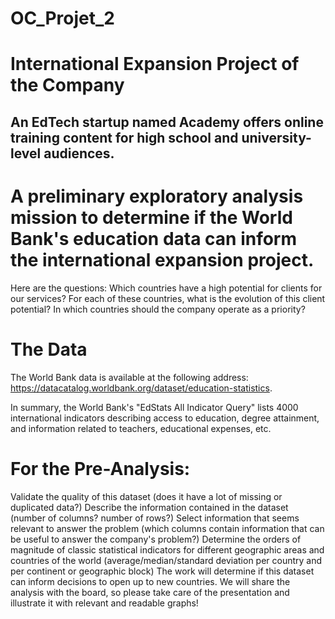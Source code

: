 # OC_Projet_2
# International Expansion Project of the Company
## An EdTech startup named Academy offers online training content for high school and university-level audiences.
# A preliminary exploratory analysis mission to determine if the World Bank's education data can inform the international expansion project.

Here are the questions:
Which countries have a high potential for clients for our services?
For each of these countries, what is the evolution of this client potential?
In which countries should the company operate as a priority?

# The Data
The World Bank data is available at the following address:
https://datacatalog.worldbank.org/dataset/education-statistics.

In summary, the World Bank's "EdStats All Indicator Query" lists 4000 international indicators describing access to education, degree attainment, and information related to teachers, educational expenses, etc.

# For the Pre-Analysis:
Validate the quality of this dataset (does it have a lot of missing or duplicated data?)
Describe the information contained in the dataset (number of columns? number of rows?)
Select information that seems relevant to answer the problem (which columns contain information that can be useful to answer the company's problem?)
Determine the orders of magnitude of classic statistical indicators for different geographic areas and countries of the world (average/median/standard deviation per country and per continent or geographic block)
The work will determine if this dataset can inform decisions to open up to new countries. We will share the analysis with the board, so please take care of the presentation and illustrate it with relevant and readable graphs!

